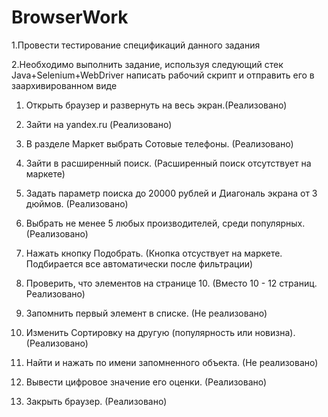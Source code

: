 # BrowserWork
1.Провести тестирование спецификаций данного задания

2.Необходимо выполнить задание, используя следующий стек Java+Selenium+WebDriver написать рабочий скрипт и отправить его в заархивированном виде

 

 

1. Открыть браузер и развернуть на весь экран.(Реализовано)

2. Зайти на yandex.ru (Реализовано)

3. В разделе Маркет выбрать Сотовые телефоны. (Реализовано)

4. Зайти в расширенный поиск. (Расширенный поиск отсутствует на маркете)

5. Задать параметр поиска до 20000 рублей и Диагональ экрана от 3 дюймов. (Реализовано)

6. Выбрать не менее 5 любых производителей, среди популярных. (Реализовано)

7. Нажать кнопку Подобрать. (Кнопка отсуствует на маркете. Подбирается все автоматически после фильтрации)

8. Проверить, что элементов на странице 10. (Вместо 10 - 12 страниц. Реализовано)

9. Запомнить первый элемент в списке. (Не реализовано)

10. Изменить Сортировку на другую (популярность или новизна). (Реализовано)

11. Найти и нажать по имени запомненного объекта. (Не реализовано)

12. Вывести цифровое значение его оценки. (Реализовано)

13. Закрыть браузер. (Реализовано)
